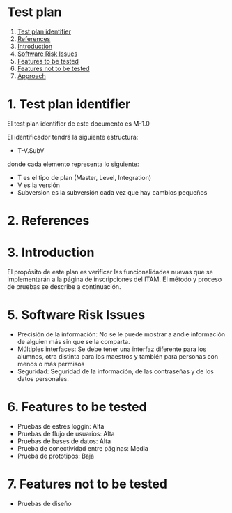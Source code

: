 # Test plan 

1. [Test plan identifier](#testplan)
2. [References](#references)
3. [Introduction](#intro)
4. [Software Risk Issues](#risk)
5. [Features to be tested](#featuretest)
6. [Features not to be tested](#featurenotest)
7. [Approach](#approach)


# 1. Test plan identifier <a name="testplan"></a>
El test plan identifier de este documento es M-1.0

El identificador tendrá la siguiente estructura:
- T-V.SubV

donde cada elemento representa lo siguiente:

- T es el tipo de plan (Master, Level, Integration)
- V es la versión
- Subversion es la subversión cada vez que hay cambios pequeños


# 2. References<a name="testplan"></a>
# 3. Introduction<a name="intro"></a>
El propósito de este plan es verificar las funcionalidades nuevas que se implementarán a la página de inscripciones del ITAM. El método y proceso de pruebas se describe a continuación.

# 5. Software Risk Issues<a name="risk"></a>
- Precisión de la información: No se le puede mostrar a andie información de alguien más sin que se la comparta.
- Múltiples interfaces: Se debe tener una interfaz diferente para los alumnos, otra distinta para los maestros y también para personas con menos o más permisos
- Seguridad: Seguridad de la información, de las contraseñas y de los datos personales.

# 6. Features to be tested<a name="featuretest"></a>
- Pruebas de estrés loggin: Alta
- Pruebas de flujo de usuarios: Alta
- Pruebas de bases de datos: Alta
- Prueba de conectividad entre páginas: Media
- Prueba de prototipos: Baja 
# 7. Features not to be tested<a name="approach"></a>
- Pruebas de diseño


